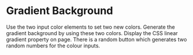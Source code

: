 # Gradient Background

Use the two input color elements to set two new colors.
Generate the gradient background by using these two colors.
Display the CSS linear gradient property on page.
There is a random button which generates two random numbers for the colour inputs.
